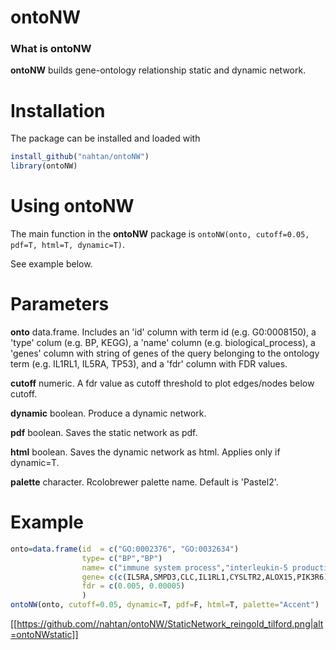 # ontoNW

### What is ontoNW

**ontoNW** builds gene-ontology relationship static and dynamic network.

# Installation

The package can be installed and loaded with

```r
install_github("nahtan/ontoNW")
library(ontoNW)
```
# Using ontoNW

The main function in the **ontoNW** package is `ontoNW(onto, cutoff=0.05, pdf=T, html=T, dynamic=T)`.

See example below.

# Parameters

**onto** data.frame. Includes an 'id' column with term id (e.g. G0:0008150), a 'type' colum (e.g. BP, KEGG), a 'name' column (e.g. biological_process), a 'genes' column with string of genes of the query belonging to the ontology term (e.g. IL1RL1, IL5RA, TP53), and a 'fdr' column with FDR values.

**cutoff** numeric. A fdr value as cutoff threshold to plot edges/nodes below cutoff.

**dynamic** boolean. Produce a dynamic network.

**pdf** boolean. Saves the static network as pdf.

**html** boolean. Saves the dynamic network as html. Applies only if dynamic=T.

**palette** character. Rcolobrewer palette name. Default is 'Pastel2'.


# Example
```r
onto=data.frame(id  = c("GO:0002376", "GO:0032634")
                type= c("BP","BP")
                name= c("immune system process","interleukin-5 production")
                gene= c(c(IL5RA,SMPD3,CLC,IL1RL1,CYSLTR2,ALOX15,PIK3R6), c(IL5RA,IL1RL1))
                fdr = c(0.005, 0.00005)
                )
ontoNW(onto, cutoff=0.05, dynamic=T, pdf=F, html=T, palette="Accent")       
```
[[https://github.com//nahtan/ontoNW/StaticNetwork_reingold_tilford.png|alt=ontoNWstatic]]
